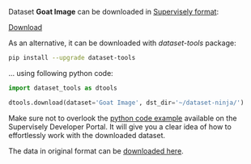 Dataset **Goat Image** can be downloaded in [Supervisely format](https://developer.supervisely.com/api-references/supervisely-annotation-json-format):

 [Download](https://assets.supervisely.com/supervisely-supervisely-assets-public/teams_storage/6/A/q1/3S324wg5DCSj6k6dBFYgnZULLGUii0RlW99OMnv02SKp7G3eBIE5TtbPhqrJFGUJINvpPcVxbvHhzrC0lESiQU6wTEiRgloiA2iHQWIrmKeMpOcBxhh20xS4YRLN.tar)

As an alternative, it can be downloaded with *dataset-tools* package:
``` bash
pip install --upgrade dataset-tools
```

... using following python code:
``` python
import dataset_tools as dtools

dtools.download(dataset='Goat Image', dst_dir='~/dataset-ninja/')
```
Make sure not to overlook the [python code example](https://developer.supervisely.com/getting-started/python-sdk-tutorials/iterate-over-a-local-project) available on the Supervisely Developer Portal. It will give you a clear idea of how to effortlessly work with the downloaded dataset.

The data in original format can be [downloaded here](https://prod-dcd-datasets-cache-zipfiles.s3.eu-west-1.amazonaws.com/4skwhnrscr-2.zip).